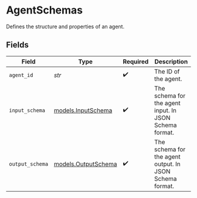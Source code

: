 # AgentSchemas

Defines the structure and properties of an agent.


## Fields

| Field                                                   | Type                                                    | Required                                                | Description                                             |
| ------------------------------------------------------- | ------------------------------------------------------- | ------------------------------------------------------- | ------------------------------------------------------- |
| `agent_id`                                              | *str*                                                   | :heavy_check_mark:                                      | The ID of the agent.                                    |
| `input_schema`                                          | [models.InputSchema](../models/inputschema.md)          | :heavy_check_mark:                                      | The schema for the agent input. In JSON Schema format.  |
| `output_schema`                                         | [models.OutputSchema](../models/outputschema.md)        | :heavy_check_mark:                                      | The schema for the agent output. In JSON Schema format. |
